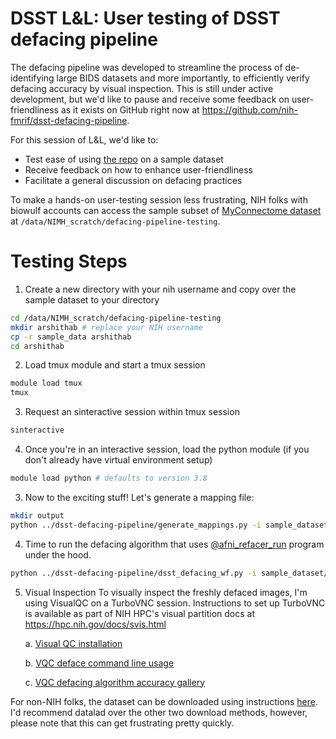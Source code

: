 # DSST L&L: User testing of DSST defacing pipeline

The defacing pipeline was developed to streamline the process of de-identifying large BIDS datasets and more importantly, to efficiently verify defacing accuracy by visual inspection. This is still under active development, but we'd like to pause and receive some feedback on user-friendliness as it exists on GitHub right now at https://github.com/nih-fmrif/dsst-defacing-pipeline. 

For this session of L&L, we'd like to: 
- Test ease of using [the repo](https://github.com/nih-fmrif/dsst-defacing-pipeline) on a sample dataset
- Receive feedback on how to enhance user-friendliness
- Facilitate a general discussion on defacing practices

To make a hands-on user-testing session less frustrating, NIH folks with biowulf accounts can access the sample subset of [MyConnectome dataset](https://openneuro.org/datasets/ds000031/versions/2.0.2) at `/data/NIMH_scratch/defacing-pipeline-testing`.

# Testing Steps

1. Create a new directory with your nih username and copy over the sample dataset to your directory
```bash
cd /data/NIMH_scratch/defacing-pipeline-testing
mkdir arshithab # replace your NIH username
cp -r sample_data arshithab
cd arshithab
```
2. Load tmux module and start a tmux session 
```bash
module load tmux 
tmux
```
3. Request an sinteractive session within tmux session
```bash
sinteractive
```
4. Once you're in an interactive session, load the python module (if you don't already have virtual environment setup)
```bash
module load python # defaults to version 3.8
```
3. Now to the exciting stuff! Let's generate a mapping file: 

```bash
mkdir output
python ../dsst-defacing-pipeline/generate_mappings.py -i sample_dataset/ -o output/
```
4. Time to run the defacing algorithm that uses [@afni_refacer_run](https://afni.nimh.nih.gov/pub/dist/doc/htmldoc/tutorials/refacer/refacer_run.html) program under the hood. 

```bash
python ../dsst-defacing-pipeline/dsst_defacing_wf.py -i sample_dataset/ -m output/primary_to_others_mapping.json -o output
```
5. Visual Inspection
To visually inspect the freshly defaced images, I'm using VisualQC on a TurboVNC session. Instructions to set up TurboVNC is available as part of NIH HPC's visual partition docs at https://hpc.nih.gov/docs/svis.html 

    a. [Visual QC installation ](https://raamana.github.io/visualqc/installation.html)
    
    b. [VQC deface command line usage](https://raamana.github.io/visualqc/cli_defacing.html)
    
    c. [VQC defacing algorithm accuracy gallery](https://raamana.github.io/visualqc/gallery_defacing.html)

For non-NIH folks, the dataset can be downloaded using instructions [here](https://openneuro.org/datasets/ds000031/versions/2.0.2/download). I'd recommend datalad over the other two download methods, however, please note that this can get frustrating pretty quickly. 
